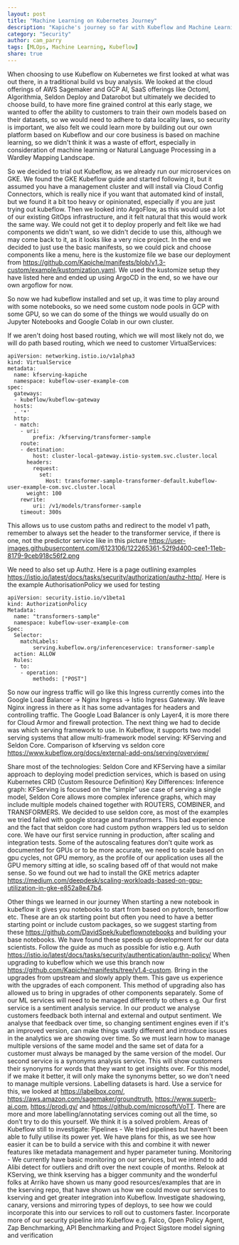 ```yaml
---
layout: post
title: "Machine Learning on Kubernetes Journey"
description: "Kapiche's journey so far with Kubeflow and Machine Learning"
category: "Security"
author: cam_parry
tags: [MLOps, Machine Learning, Kubeflow]
share: true
---
```


When choosing to use Kubeflow on Kubernetes we first looked at what was out there, in a traditional build vs buy analysis. We looked at the cloud offerings of AWS Sagemaker and GCP AI, SaaS offerings like Octoml, Algorithmia, Seldon Deploy and Datarobot but ultimately we decided to choose build, to have more fine grained control at this early stage, we wanted to offer the ability to customers to train their own models based on their datasets, so we would need to adhere to data locality laws, so security is important, we also felt we could learn more by building out our own platform based on Kubeflow and our core business is based on machine learning, so we didn't think it was a waste of effort, especially in consideration of machine learning or Natural Language Processing in a Wardley Mapping Landscape.

So we decided to trial out Kubeflow, as we already run our microservices on GKE. We found the GKE Kubeflow guide and started following it, but it assumed you have a management cluster and will install via Cloud Config Connectors, which is really nice if you want that automated kind of install, but we found it a bit too heavy or opinionated, especially if you are just trying out kubeflow. Then we looked into ArgoFlow, as this would use a lot of our existing GitOps infrastructure, and it felt natural that this would work the same way. We could not get it to deploy properly and felt like we had components we didn't want, so we didn't decide to use this, although we may come back to it, as it looks like a very nice project. In the end we decided to just use the basic manifests, so we could pick and choose components like a menu, here is the kustomize file we base our deployment from https://github.com/Kapiche/manifests/blob/v1.3-custom/example/kustomization.yaml. We used the kustomize setup they have listed here and ended up using ArgoCD in the end, so we have our own argoflow for now.

So now we had kubeflow installed and set up, it was time to play around with some notebooks, so we need some custom node pools in GCP with some GPU, so we can do some of the things we would usually do on Jupyter Notebooks and Google Colab in our own cluster.

If we aren't doing host based routing, which we will most likely not do, we will do path based routing, which we need to customer VirtualServices:

```
apiVersion: networking.istio.io/v1alpha3
kind: VirtualService
metadata:
  name: kfserving-kapiche
  namespace: kubeflow-user-example-com
spec:
  gateways:
  - kubeflow/kubeflow-gateway
  hosts:
  - '*'
  http:
  - match:
    - uri:
        prefix: /kfserving/transformer-sample
    route:
    - destination:
        host: cluster-local-gateway.istio-system.svc.cluster.local
      headers:
        request:
          set:
            Host: transformer-sample-transformer-default.kubeflow-user-example-com.svc.cluster.local
      weight: 100
    rewrite:
        uri: /v1/models/transformer-sample
    timeout: 300s

```

This allows us to use custom paths and redirect to the model v1 path, remember to always set the header to the transformer service, if there is one, not the predictor service like in this picture https://user-images.githubusercontent.com/6123106/122265361-52f9d400-cee1-11eb-8179-9ceb918c56f2.png

We need to also set up Authz. Here is a page outlining examples https://istio.io/latest/docs/tasks/security/authorization/authz-http/. Here is the example AuthorisationPolicy we used for testing

```
apiVersion: security.istio.io/v1beta1
kind: AuthorizationPolicy
Metadata:
  name: "transformers-sample"
  namespace: kubeflow-user-example-com
Spec:
  Selector:
    matchLabels:
        serving.kubeflow.org/inferenceservice: transformer-sample
  action: ALLOW
  Rules:
  - to:
    - operation:
        methods: ["POST"]
```

So now our ingress traffic will go like this Ingress currently comes into the Google Load Balancer → Nginx Ingress → Istio Ingress Gateway. We leave Nginx ingress in there as it has some advantages for headers and controlling traffic. The Google Load Balancer is only Layer4, it is more there for Cloud Armor and firewall protection.
The next thing we had to decide was which serving framework to use.
In Kubeflow, it supports two model serving systems that allow multi-framework model serving: KFServing and Seldon Core.
Comparison of kfserving vs seldon core https://www.kubeflow.org/docs/external-add-ons/serving/overview/

Share most of the technologies: Seldon Core and KFServing have a similar approach to deploying model prediction services, which is based on using Kubernetes CRD (Custom Resource Definition)
Key Differences: Inference graph: KFServing is focused on the “simple” use case of serving a single model, Seldon Core allows more complex inference graphs, which may include multiple models chained together with ROUTERS, COMBINER, and TRANSFORMERS.
We decided to use seldon core, as most of the examples we tried failed with google storage and transformers. This bad experience and the fact that seldon core had custom python wrappers led us to seldon core. We have our first service running in production, after scaling and integration tests. Some of the autoscaling features don’t quite work as documented for GPUs or to be more accurate, we need to scale based on gpu cycles, not GPU memory, as the profile of our application uses all the GPU memory sitting at idle, so scaling based off of that would not make sense. So we found out we had to install the GKE metrics adapter https://medium.com/deepdesk/scaling-workloads-based-on-gpu-utilization-in-gke-e852a8e47b4.

Other things we learned in our journey
When starting a new notebook in kubeflow it gives you notebooks to start from based on pytorch, tensorflow etc. These are an ok starting point but often you need to have a better starting point or include custom packages, so we suggest starting from these https://github.com/DavidSpek/kubeflownotebooks and building your base notebooks. We have found these speeds up development for our data scientists.
Follow the guide as much as possible for istio e.g. Auth https://istio.io/latest/docs/tasks/security/authentication/authn-policy/
When upgrading to kubeflow which we use this branch now https://github.com/Kapiche/manifests/tree/v1.4-custom. Bring in the upgrades from upstream and slowly apply them. This gave us experience with the upgrades of each component. This method of upgrading also has allowed us to bring in upgrades of other components separately.
Some of our ML services will need to be managed differently to others e.g. Our first service is a sentiment analysis service. In our product we analyse customers feedback both internal and external and output sentiment. We analyse that feedback over time, so changing sentiment engines even if it's an improved version, can make things vastly different and introduce issues in the analytics we are showing over time. So we must learn how to manage multiple versions of the same model and the same set of data for a customer must always be managed by the same version of the model. Our second service is a synonyms analysis service. This will show customers their synonyms for words that they want to get insights over. For this model, if we make it better, it will only make the synonyms better, so we don't need to manage multiple versions.
Labelling datasets is hard. Use a service for this, we looked at https://labelbox.com/, https://aws.amazon.com/sagemaker/groundtruth, https://www.superb-ai.com, https://prodi.gy/ and https://github.com/microsoft/VoTT. There are more and more labelling/annotating services coming out all the time, so don’t try to do this yourself. We think it is a solved problem.
Areas of Kubeflow still to investigate:
Pipelines - We tried pipelines but haven’t been able to fully utilise its power yet. We have plans for this, as we see how easier it can be to build a service with this and combine it with newer features like metadata management and hyper parameter tuning.
Monitoring - We currently have basic monitoring on our services, but we intend to add Alibi detect for outliers and drift over the next couple of months.
Relook at KServing, we think kserving has a bigger community and the wonderful folks at Arriko have shown us many good resources/examples that are in the kserving repo, that have shown us how we could move our services to kserving and get greater integration into Kubeflow. 
Investigate shadowing, canary, versions and mirroring types of deploys, to see how we could incorporate this into our services to roll out to customers faster.
Incorporate more of our security pipeline into Kubeflow e.g. Falco, Open Policy Agent, Zap Benchmarking, API Benchmarking and Project Sigstore model signing and verification

